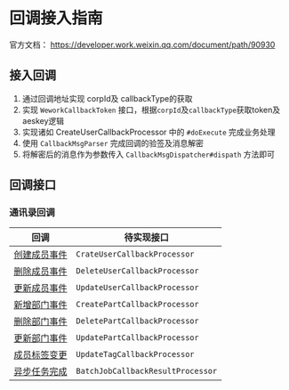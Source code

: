 # 回调接入指南

官方文档： https://developer.work.weixin.qq.com/document/path/90930


## 接入回调
1. 通过回调地址实现 corpId及 callbackType的获取
2. 实现 `WeworkCallbackToken` 接口，根据`corpId`及`callbackType`获取token及aeskey逻辑
3. 实现诸如 CreateUserCallbackProcessor 中的 `#doExecute` 完成业务处理
4. 使用 `CallbackMsgParser` 完成回调的验签及消息解密
5. 将解密后的消息作为参数传入 `CallbackMsgDispatcher#dispath` 方法即可


## 回调接口
### 通讯录回调
| 回调                                                         | 待实现接口                        |
| ------------------------------------------------------------ | --------------------------------- |
| [创建成员事件](https://developer.work.weixin.qq.com/document/path/90970#%E6%96%B0%E5%A2%9E%E6%88%90%E5%91%98%E4%BA%8B%E4%BB%B6) | `CrateUserCallbackProcessor`      |
| [删除成员事件](https://developer.work.weixin.qq.com/document/path/90970#%E5%88%A0%E9%99%A4%E6%88%90%E5%91%98%E4%BA%8B%E4%BB%B6) | `DeleteUserCallbackProcessor`     |
| [更新成员事件](https://developer.work.weixin.qq.com/document/path/90970#%E6%9B%B4%E6%96%B0%E6%88%90%E5%91%98%E4%BA%8B%E4%BB%B6) | `UpdateUserCallbackProcessor`     |
| [新增部门事件](https://developer.work.weixin.qq.com/document/path/90971#%E6%96%B0%E5%A2%9E%E9%83%A8%E9%97%A8%E4%BA%8B%E4%BB%B6) | `CreatePartCallbackProcessor`     |
| [删除部门事件](https://developer.work.weixin.qq.com/document/path/90971#%E5%88%A0%E9%99%A4%E9%83%A8%E9%97%A8%E4%BA%8B%E4%BB%B6) | `DeletePartCallbackProcessor`     |
| [更新部门事件](https://developer.work.weixin.qq.com/document/path/90971#%E6%9B%B4%E6%96%B0%E9%83%A8%E9%97%A8%E4%BA%8B%E4%BB%B6) | `UpdatePartCallbackProcessor`     |
| [成员标签变更](https://developer.work.weixin.qq.com/document/path/90972) | `UpdateTagCallbackProcessor`      |
| [异步任务完成](https://developer.work.weixin.qq.com/document/path/90973) | `BatchJobCallbackResultProcessor` |

